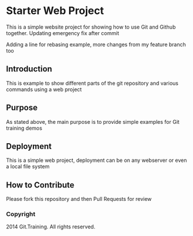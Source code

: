 # Starter Web Project

This is a simple website project for 
showing how to use Git and Github together.
Updating emergency fix after commit

Adding a line for rebasing example, more changes from my feature branch too

## Introduction

This is example to show different parts 
of the git repository and various commands 
using a web project

## Purpose

As stated above, the main purpose is to 
provide simple examples for Git training 
demos

## Deployment

This is a simple web project, deployment
can be on any webserver or even a local 
file system

## How to Contribute

Please fork this repository and then Pull Requests for
review
### Copyright

2014 Git.Training. All rights reserved.

